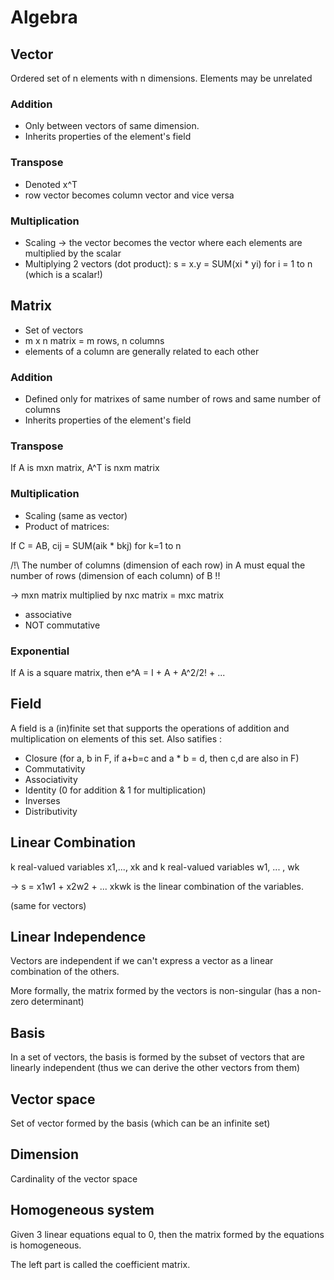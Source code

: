 # Algebra

## Vector

Ordered set of n elements with n dimensions. Elements may be unrelated

### Addition

- Only between vectors of same dimension.
- Inherits properties of the element's field

### Transpose 

- Denoted x^T
- row vector becomes column vector and vice versa

### Multiplication

- Scaling -> the vector becomes the vector where each elements are multiplied by the scalar
- Multiplying 2 vectors (dot product): s = x.y = SUM(xi * yi) for i = 1 to n (which is a scalar!)


## Matrix

- Set of vectors
- m x n matrix = m rows, n columns
- elements of a column are generally related to each other

### Addition

- Defined only for matrixes of same number of rows and same number of columns
- Inherits properties of the element's field

### Transpose 

If A is mxn matrix, A^T is nxm matrix

### Multiplication

- Scaling (same as vector)
- Product of matrices:

If C = AB, cij = SUM(aik * bkj) for k=1 to n 

/!\ The number of columns (dimension of each row) in A must equal the number of rows (dimension of each column) of B !!

-> mxn matrix multiplied by nxc matrix  = mxc matrix

 - associative
 - NOT commutative

### Exponential 

If A is a square matrix, then e^A = I + A + A^2/2! + ...

## Field

A field is a (in)finite set that supports the operations of addition and
multiplication on elements of this set. Also satifies : 
- Closure (for a, b in F, if a+b=c and a * b = d, then c,d are also in F)
- Commutativity
- Associativity
- Identity (0 for addition & 1 for multiplication)
- Inverses
- Distributivity

## Linear Combination

k real-valued variables x1,..., xk and k real-valued variables w1, ... , wk 

-> s = x1w1 + x2w2 + ... xkwk is the linear combination of the variables.

(same for vectors)

## Linear Independence

Vectors are independent if we can't express a vector as a linear combination of the others.

More formally, the matrix formed by the vectors is non-singular (has a non-zero determinant)

## Basis

In a set of vectors, the basis is formed by the subset of vectors that are linearly independent (thus we can derive the other vectors from them)

## Vector space

Set of vector formed by the basis (which can be an infinite set)

## Dimension

Cardinality of the vector space

## Homogeneous system

Given 3 linear equations equal to 0, then the matrix formed by the equations is homogeneous.

The left part is called the coefficient matrix.


